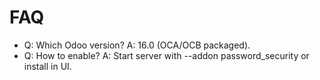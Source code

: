 # FAQ

- Q: Which Odoo version? A: 16.0 (OCA/OCB packaged).
- Q: How to enable? A: Start server with --addon password_security or install in UI.
